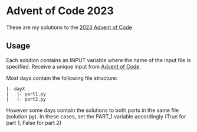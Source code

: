 # Advent of Code 2023

These are my solutions to the [2023 Advent of Code](https://adventofcode.com/2023)

## Usage

Each solution contains an INPUT variable where the name of the input file is specified. Receive a unique input from [Advent of Code](https://adventofcode.com/2023).

Most days contain the following file structure:

```text
|- dayX
|   |- part1.py
|   |- part2.py
```

However some days contain the solutions to both parts in the same file (solution.py). In these cases, set the PART_1 variable accordingly (True for part 1, False for part 2)
